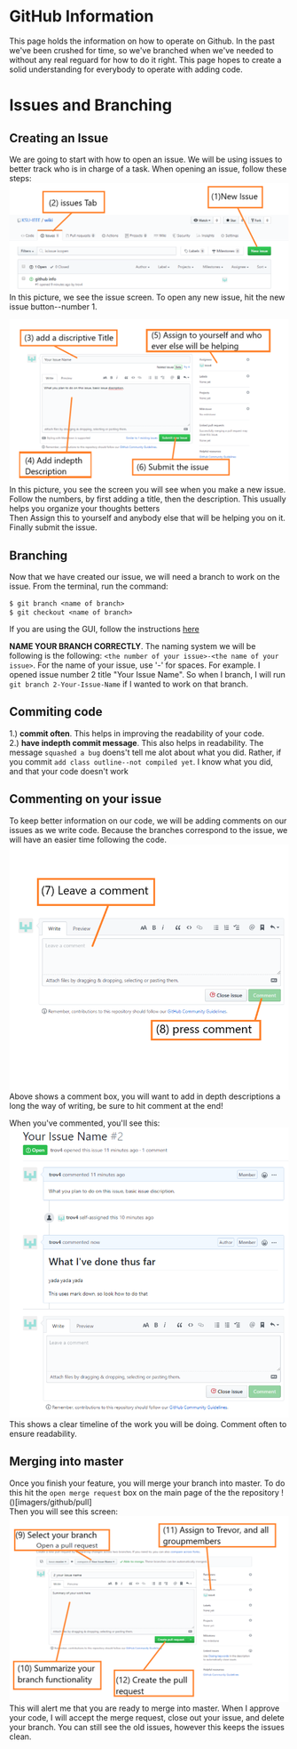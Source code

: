 # GitHub Information  
This page holds the information on how to operate on Github. In the past we've been crushed for time, so we've branched when we've needed to without any real reguard for how to do it right. This page hopes to create a solid understanding for everybody to operate with adding code.  
# Issues and Branching 
## Creating an Issue  
We are going to start with how to open an issue. We will be using issues to better track who is in charge of a task. When opening an issue, follow these steps:   
![](images/github/1_2.png?raw=true)  
In this picture, we see the issue screen. To open any new issue, hit the new issue button--number 1.  

![](images/github/3_4_5_6.png?raw=true)  
In this picture, you see the screen you will see when you make a new issue. Follow the numbers, by first adding a title, then the description. This usually helps you organize your thoughts betters  
Then Assign this to yourself and anybody else that will be helping you on it.  
Finally submit the issue.  

## Branching  
Now that we have created our issue, we will need a branch to work on the issue. From the terminal, run the command:  
```
$ git branch <name of branch>
$ git checkout <name of branch>
```  
If you are using the GUI, follow the instructions [here](https://www.attosol.com/create-and-merge-branches-using-github-desktop-client/)  

**NAME YOUR BRANCH CORRECTLY**.  The naming system we will be following is the following: `<the number of your issue>-<the name of your issue>`. For the name of your issue, use '-' for spaces. For example. I opened issue number 2 title "Your Issue Name". So when I branch, I will run `git branch 2-Your-Issue-Name` if I wanted to work on that branch.  

## Commiting code  
1.) **commit often**. This helps in improving the readability of your code.  
2.) **have indepth commit message**. This also helps in readability. The message `squashed a bug` doens't tell me alot about what you did. Rather, if you commit `add class outline--not compiled yet`. I know what you did, and that your code doesn't work

## Commenting on your issue  
To keep better information on our code, we will be adding comments on our issues as we write code. Because the branches correspond to the issue, we will have an easier time following the code.   
![](images/github/7_8.png?raw=true)  
Above shows a comment box, you will want to add in depth descriptions a long the way of writing, be sure to hit comment at the end!  

When you've commented, you'll see this:  
![](images/github/comments.png?raw=true)  
This shows a clear timeline of the work you will be doing. Comment often to ensure readability.  

## Merging into master  
Once you finish your feature, you will merge your branch into master. To do this hit the `open merge request` box on the main page of the the repository !()[imagers/github/pull]  
Then you will see this screen:
![](images/github/9_10_11_12.png?raw=true)  
This will alert me that you are ready to merge into master. When I approve your code, I will accept the merge request, close out your issue, and delete your branch. You can still see the old issues, however this keeps the issues clean.  
